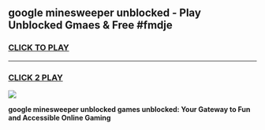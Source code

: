 
## google minesweeper unblocked - Play Unblocked Gmaes & Free #fmdje
<h3>
<a href="https://news.freeplayer.one?title=google_minesweeper_unblocked&ref=03M">CLICK TO PLAY</a></h3>
<hr>

<h3>
<a href="https://news.freeplayer.one?title=google_minesweeper_unblocked&ref=03M">CLICK 2 PLAY</a>
  
</h3>

<a href="https://news.freeplayer.one?title=google_minesweeper_unblocked&ref=03M"><img src="https://clearcache.store/games.png"></a>


**google minesweeper unblocked games unblocked: Your Gateway to Fun and Accessible Online Gaming**

